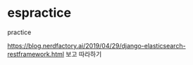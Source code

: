 # espractice
practice

https://blog.nerdfactory.ai/2019/04/29/django-elasticsearch-restframework.html 보고 따라하기
